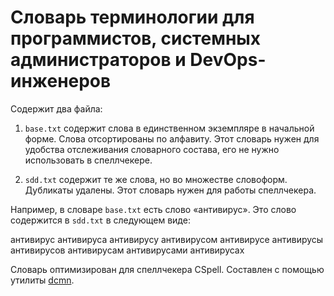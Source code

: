 # Словарь терминологии для программистов, системных администраторов и DevOps-инженеров

Содержит два файла:

1. `base.txt` содержит слова в единственном экземпляре в начальной форме. Слова отсортированы по алфавиту. Этот словарь нужен для удобства отслеживания словарного состава, его не нужно использовать в спеллчекере.

1. `sdd.txt` содержит те же слова, но во множестве словоформ. Дубликаты удалены. Этот словарь нужен для работы спеллчекера.

  Например, в словаре `base.txt` есть слово «антивирус». Это слово содержится в `sdd.txt` в следующем виде:

  антивирус
  антивируса
  антивирусу
  антивирусом
  антивирусе
  антивирусы
  антивирусов
  антивирусам
  антивирусами
  антивирусах

Словарь оптимизирован для спеллчекера CSpell. Составлен с помощью утилиты [dcmn](https://github.com/AlexJameson/dcmn).
